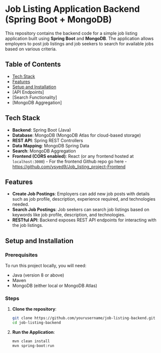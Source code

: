 # Job Listing Application Backend (Spring Boot + MongoDB)

This repository contains the backend code for a simple job listing application built using **Spring Boot** and **MongoDB**. The application allows employers to post job listings and job seekers to search for available jobs based on various criteria.

## Table of Contents
- [Tech Stack](#tech-stack)
- [Features](#features)
- [Setup and Installation](#setup-and-installation)
- [API Endpoints]
- [Search Functionality]
- [MongoDB Aggregation]

## Tech Stack
- **Backend**: Spring Boot (Java)
- **Database**: MongoDB (MongoDB Atlas for cloud-based storage)
- **REST API**: Spring REST Controllers
- **Data Mapping**: MongoDB Spring Data
- **Search**: MongoDB Aggregation
- **Frontend (CORS enabled)**: React (or any frontend hosted at `localhost:3000`) - For the frontend Github repo go here - https://github.com/ysyed9/Job_listing_project-Frontend

## Features
- **Create Job Postings**: Employers can add new job posts with details such as job profile, description, experience required, and technologies needed.
- **Search Job Postings**: Job seekers can search job listings based on keywords like job profile, description, and technologies.
- **RESTful API**: Backend exposes REST API endpoints for interacting with the job listings.

## Setup and Installation

### Prerequisites
To run this project locally, you will need:
- Java (version 8 or above)
- Maven
- MongoDB (either local or MongoDB Atlas)

### Steps

1. **Clone the repository**:
   ```bash
   git clone https://github.com/yourusername/job-listing-backend.git
   cd job-listing-backend
2. **Run the Application**:
   ```bash
   mvn clean install
   mvn spring-boot:run
